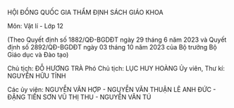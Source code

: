 HỘI ĐỒNG QUỐC GIA THẨM ĐỊNH SÁCH GIÁO KHOA

Môn: Vật lí - Lớp 12

(Theo Quyết định số 1882/QĐ-BGDĐT ngày 29 tháng 6 năm 2023
và Quyết định số 2892/QĐ-BGDĐT ngày 03 tháng 10 năm 2023
của Bộ trưởng Bộ Giáo dục và Đào tạo)

Chủ tịch: ĐỖ HƯƠNG TRÀ
Phó Chủ tịch: LỤC HUY HOÀNG
Ủy viên, Thư kí: NGUYỄN HỮU TỈNH

Các ủy viên: NGUYỄN VĂN HỢP - NGUYỄN VĂN THUẬN
LÊ ANH ĐỨC - ĐẶNG TIẾN SƠN
VŨ THỊ THU - NGUYỄN VĂN TÚ